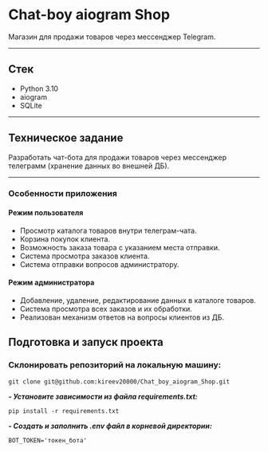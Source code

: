 # Chat-boy aiogram Shop
Магазин для продажи товаров через мессенджер Telegram.

---
## Стек
- Python 3.10
- aiogram
- SQLite
___

## Техническое задание

Разработать чат-бота для продажи товаров через мессенджер телеграмм (хранение данных во внешней ДБ).

---
### Особенности приложения
#### Режим пользователя
- Просмотр каталога товаров внутри телеграм-чата.
- Корзина покупок клиента.
- Возможность заказа товара с указанием места отправки.
- Система просмотра заказов клиента.
- Система отправки вопросов администратору.

#### Режим администратора
- Добавление, удаление, редактирование данных в каталоге товаров.
- Система просмотра всех заказов и их обработки.
- Реализован механизм ответов на вопросы клиентов из ДБ.

## Подготовка и запуск проекта
### Склонировать репозиторий на локальную машину:
```
git clone git@github.com:kireev20000/Chat_boy_aiogram_Shop.git
```
***- Установите зависимости из файла requirements.txt:***
```
pip install -r requirements.txt
```

***- Cоздать и заполнить .env файл в корневой директории:***
```
BOT_TOKEN='токен_бота'
```